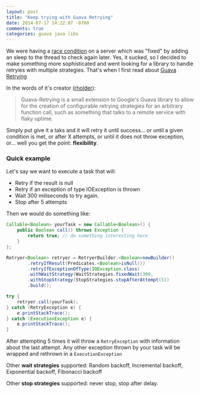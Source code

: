 ```yaml
---
layout: post
title: "Keep trying with Guava Retrying"
date: 2014-07-17 14:22:07 -0700
comments: true
categories: guava java libs
---
```


We were having a [race condition] on a server which was "fixed" by adding an sleep to the thread to check again later. Yes, it sucked, so I decided to make something more sophisticated and went looking for a library to handle retryies with multiple strategies. That's when I first read about [Guava Retrying]

<!--more-->

In the words of it's creator ([rholder]):

>Guava-Retrying is a small extension to Google's Guava library to allow for the creation of configurable retrying strategies for an arbitrary function call, such as something that talks to a remote service with flaky uptime.

Simply put give it a taks and it will retry it until success... or until a given condition is met, or after X attempts, or until it does not throw exception, or... well you get the point: **flexibility**.

### Quick example ###

Let's say we want to execute a task that will:
* Retry if the result is null
* Retry if an exception of type IOException is thrown
* Wait 300 miliseconds to try again.
* Stop after 5 attempts

Then we would do something like:

``` java
Callable<Boolean> yourTask = new Callable<Boolean>() {
    public Boolean call() throws Exception {
        return true; // do something interesting here
    }
};

Retryer<Boolean> retryer = RetryerBuilder.<Boolean>newBuilder()
        .retryIfResult(Predicates.<Boolean>isNull())
        .retryIfExceptionOfType(IOException.class)
        .withWaitStrategy(WaitStrategies.fixedWait(300,                                                                             TimeUnit.MILLISECONDS))
        .withStopStrategy(StopStrategies.stopAfterAttempt(5))
        .build();

try {
    retryer.call(yourTask);
} catch (RetryException e) {
    e.printStackTrace();
} catch (ExecutionException e) {
    e.printStackTrace();
}
```

After attempting 5 times it will throw a `RetryException` with information about the last attempt. Any other exception thrown by your task will be wrapped and rethrown in a `ExecutionException`

Other **wait strategies** supported: Random backoff, Incremental backoff, Exponential backoff, Fibonacci backoff

Other **stop strategies** supported: never stop, stop after delay.



[race condition]: http://en.wikipedia.org/wiki/Race_condition#Software
[Guava Retrying]: https://github.com/rholder/guava-retrying
[rholder]: https://github.com/rholder